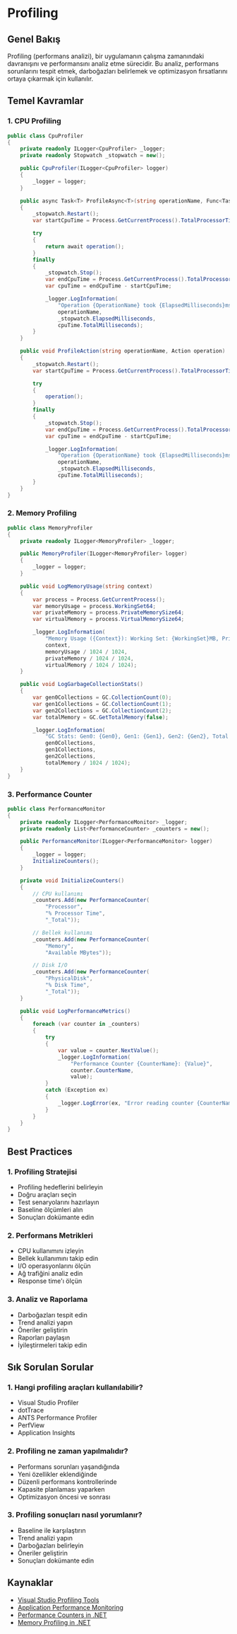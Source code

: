 # Profiling

## Genel Bakış
Profiling (performans analizi), bir uygulamanın çalışma zamanındaki davranışını ve performansını analiz etme sürecidir. Bu analiz, performans sorunlarını tespit etmek, darboğazları belirlemek ve optimizasyon fırsatlarını ortaya çıkarmak için kullanılır.

## Temel Kavramlar

### 1. CPU Profiling
```csharp
public class CpuProfiler
{
    private readonly ILogger<CpuProfiler> _logger;
    private readonly Stopwatch _stopwatch = new();

    public CpuProfiler(ILogger<CpuProfiler> logger)
    {
        _logger = logger;
    }

    public async Task<T> ProfileAsync<T>(string operationName, Func<Task<T>> operation)
    {
        _stopwatch.Restart();
        var startCpuTime = Process.GetCurrentProcess().TotalProcessorTime;

        try
        {
            return await operation();
        }
        finally
        {
            _stopwatch.Stop();
            var endCpuTime = Process.GetCurrentProcess().TotalProcessorTime;
            var cpuTime = endCpuTime - startCpuTime;

            _logger.LogInformation(
                "Operation {OperationName} took {ElapsedMilliseconds}ms (CPU: {CpuTime}ms)",
                operationName,
                _stopwatch.ElapsedMilliseconds,
                cpuTime.TotalMilliseconds);
        }
    }

    public void ProfileAction(string operationName, Action operation)
    {
        _stopwatch.Restart();
        var startCpuTime = Process.GetCurrentProcess().TotalProcessorTime;

        try
        {
            operation();
        }
        finally
        {
            _stopwatch.Stop();
            var endCpuTime = Process.GetCurrentProcess().TotalProcessorTime;
            var cpuTime = endCpuTime - startCpuTime;

            _logger.LogInformation(
                "Operation {OperationName} took {ElapsedMilliseconds}ms (CPU: {CpuTime}ms)",
                operationName,
                _stopwatch.ElapsedMilliseconds,
                cpuTime.TotalMilliseconds);
        }
    }
}
```

### 2. Memory Profiling
```csharp
public class MemoryProfiler
{
    private readonly ILogger<MemoryProfiler> _logger;

    public MemoryProfiler(ILogger<MemoryProfiler> logger)
    {
        _logger = logger;
    }

    public void LogMemoryUsage(string context)
    {
        var process = Process.GetCurrentProcess();
        var memoryUsage = process.WorkingSet64;
        var privateMemory = process.PrivateMemorySize64;
        var virtualMemory = process.VirtualMemorySize64;

        _logger.LogInformation(
            "Memory Usage ({Context}): Working Set: {WorkingSet}MB, Private: {PrivateMemory}MB, Virtual: {VirtualMemory}MB",
            context,
            memoryUsage / 1024 / 1024,
            privateMemory / 1024 / 1024,
            virtualMemory / 1024 / 1024);
    }

    public void LogGarbageCollectionStats()
    {
        var gen0Collections = GC.CollectionCount(0);
        var gen1Collections = GC.CollectionCount(1);
        var gen2Collections = GC.CollectionCount(2);
        var totalMemory = GC.GetTotalMemory(false);

        _logger.LogInformation(
            "GC Stats: Gen0: {Gen0}, Gen1: {Gen1}, Gen2: {Gen2}, Total Memory: {TotalMemory}MB",
            gen0Collections,
            gen1Collections,
            gen2Collections,
            totalMemory / 1024 / 1024);
    }
}
```

### 3. Performance Counter
```csharp
public class PerformanceMonitor
{
    private readonly ILogger<PerformanceMonitor> _logger;
    private readonly List<PerformanceCounter> _counters = new();

    public PerformanceMonitor(ILogger<PerformanceMonitor> logger)
    {
        _logger = logger;
        InitializeCounters();
    }

    private void InitializeCounters()
    {
        // CPU kullanımı
        _counters.Add(new PerformanceCounter(
            "Processor",
            "% Processor Time",
            "_Total"));

        // Bellek kullanımı
        _counters.Add(new PerformanceCounter(
            "Memory",
            "Available MBytes"));

        // Disk I/O
        _counters.Add(new PerformanceCounter(
            "PhysicalDisk",
            "% Disk Time",
            "_Total"));
    }

    public void LogPerformanceMetrics()
    {
        foreach (var counter in _counters)
        {
            try
            {
                var value = counter.NextValue();
                _logger.LogInformation(
                    "Performance Counter {CounterName}: {Value}",
                    counter.CounterName,
                    value);
            }
            catch (Exception ex)
            {
                _logger.LogError(ex, "Error reading counter {CounterName}", counter.CounterName);
            }
        }
    }
}
```

## Best Practices

### 1. Profiling Stratejisi
- Profiling hedeflerini belirleyin
- Doğru araçları seçin
- Test senaryolarını hazırlayın
- Baseline ölçümleri alın
- Sonuçları dokümante edin

### 2. Performans Metrikleri
- CPU kullanımını izleyin
- Bellek kullanımını takip edin
- I/O operasyonlarını ölçün
- Ağ trafiğini analiz edin
- Response time'ı ölçün

### 3. Analiz ve Raporlama
- Darboğazları tespit edin
- Trend analizi yapın
- Öneriler geliştirin
- Raporları paylaşın
- İyileştirmeleri takip edin

## Sık Sorulan Sorular

### 1. Hangi profiling araçları kullanılabilir?
- Visual Studio Profiler
- dotTrace
- ANTS Performance Profiler
- PerfView
- Application Insights

### 2. Profiling ne zaman yapılmalıdır?
- Performans sorunları yaşandığında
- Yeni özellikler eklendiğinde
- Düzenli performans kontrollerinde
- Kapasite planlaması yaparken
- Optimizasyon öncesi ve sonrası

### 3. Profiling sonuçları nasıl yorumlanır?
- Baseline ile karşılaştırın
- Trend analizi yapın
- Darboğazları belirleyin
- Öneriler geliştirin
- Sonuçları dokümante edin

## Kaynaklar
- [Visual Studio Profiling Tools](https://docs.microsoft.com/tr-tr/visualstudio/profiling/)
- [Application Performance Monitoring](https://docs.microsoft.com/tr-tr/azure/azure-monitor/app/app-insights-overview)
- [Performance Counters in .NET](https://docs.microsoft.com/tr-tr/dotnet/framework/debug-trace-profile/performance-counters)
- [Memory Profiling in .NET](https://docs.microsoft.com/tr-tr/dotnet/standard/garbage-collection/memory-management-and-gc) 